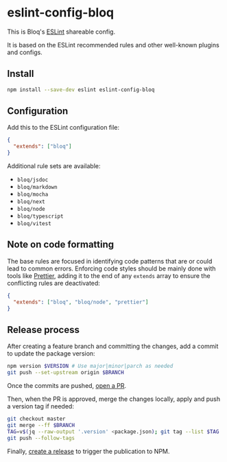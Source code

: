 # eslint-config-bloq

This is Bloq's [ESLint](https://eslint.org) shareable config.

It is based on the ESLint recommended rules and other well-known plugins and configs.

## Install

```sh
npm install --save-dev eslint eslint-config-bloq
```

## Configuration

Add this to the ESLint configuration file:

```json
{
  "extends": ["bloq"]
}
```

Additional rule sets are available:

- `bloq/jsdoc`
- `bloq/markdown`
- `bloq/mocha`
- `bloq/next`
- `bloq/node`
- `bloq/typescript`
- `bloq/vitest`

## Note on code formatting

The base rules are focused in identifying code patterns that are or could lead to common errors.
Enforcing code styles should be mainly done with tools like [Prettier](https://prettier.io), adding it to the end of any `extends` array to ensure the conflicting rules are deactivated:

```json
{
  "extends": ["bloq", "bloq/node", "prettier"]
}
```

## Release process

After creating a feature branch and committing the changes, add a commit to update the package version:

```sh
npm version $VERSION # Use major|minor|parch as needed
git push --set-upstream origin $BRANCH
```

Once the commits are pushed, [open a PR](https://github.com/bloq/eslint-config-bloq/pulls).

Then, when the PR is approved, merge the changes locally, apply and push a version tag if needed:

```sh
git checkout master
git merge --ff $BRANCH
TAG=v$(jq --raw-output '.version' <package.json); git tag --list $TAG | grep --quiet "^$TAG$" || git tag --sign --message="" $TAG
git push --follow-tags
```

Finally, [create a release](https://github.com/bloq/eslint-config-bloq/releases) to trigger the publication to NPM.
